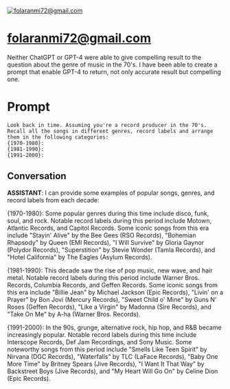 
[![folaranmi72@gmail.com](https://flow-prompt-covers.s3.us-west-1.amazonaws.com/icon/vintage/vint_9.png)]()
# folaranmi72@gmail.com 
Neither ChatGPT or GPT-4 were able to give compelling result to the question about the genre of music in the 70's. I have been able to create a prompt that enable GPT-4 to return, not only accurate result but compelling one.

# Prompt

```
Look back in time. Assuming you're a record producer in the 70's. Recall all the songs in different genres, record labels and arrange them in the following categories:
{1970-1980}:
{1981-1990}:
{1991-2000}:
```

## Conversation

**ASSISTANT**: I can provide some examples of popular songs, genres, and record labels from each decade:



{1970-1980}: Some popular genres during this time include disco, funk, soul, and rock. Notable record labels during this period include Motown, Atlantic Records, and Capitol Records. Some iconic songs from this era include "Stayin' Alive" by the Bee Gees (RSO Records), "Bohemian Rhapsody" by Queen (EMI Records), "I Will Survive" by Gloria Gaynor (Polydor Records), "Superstition" by Stevie Wonder (Tamla Records), and "Hotel California" by The Eagles (Asylum Records).



{1981-1990}: This decade saw the rise of pop music, new wave, and hair metal. Notable record labels during this period include Warner Bros. Records, Columbia Records, and Geffen Records. Some iconic songs from this era include "Billie Jean" by Michael Jackson (Epic Records), "Livin' on a Prayer" by Bon Jovi (Mercury Records), "Sweet Child o' Mine" by Guns N' Roses (Geffen Records), "Like a Virgin" by Madonna (Sire Records), and "Take On Me" by A-ha (Warner Bros. Records).



{1991-2000}: In the 90s, grunge, alternative rock, hip hop, and R&B became increasingly popular. Notable record labels during this time include Interscope Records, Def Jam Recordings, and Sony Music. Some noteworthy songs from this period include "Smells Like Teen Spirit" by Nirvana (DGC Records), "Waterfalls" by TLC (LaFace Records), "Baby One More Time" by Britney Spears (Jive Records), "I Want It That Way" by Backstreet Boys (Jive Records), and "My Heart Will Go On" by Celine Dion (Epic Records).


